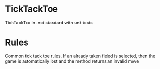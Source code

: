 # TickTackToe
TickTackToe in .net standard with unit tests

# Rules
Common tick tack toe rules.
If an already taken fieled is selected, then the game is automatically lost and the method returns an invalid move
